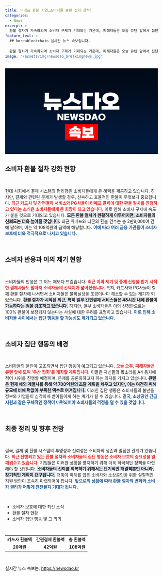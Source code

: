 ```yaml
---
title: 티메프 환불 지연…소비자들 큐텐 집회 참석!
categories:
  - News
excerpt: >
  환불 절차가 가속화되며 소비자 구제가 기대되는 가운데, 피해자들은 오늘 큐텐 앞에서 집단 시위를 예고했습니다. 불안한 환불 보장에 소비자들의 목소리가 커지고 있는 상황!
feature_text: >
  ## koreablockchain 실시간 뉴스 속보입니다.

  환불 절차가 가속화되며 소비자 구제가 기대되는 가운데, 피해자들은 오늘 큐텐 앞에서 집단 시위를 예고했습니다. 불안한 환불 보장에 소비자들의 목소리가 커지고 있는 상황!
image: '/assets/img/newsdao_breakingnews.jpg'
---
```


<p><img src="/assets/img/newsdao_breakingnews.jpg" alt="koreablockchain 속보" /></p>

<h2 data-ke-size="size26">소비자 환불 절차 강화 현황</h2>

<p data-ke-size="size16">&nbsp;</p>

<p>현대 사회에서 결제 시스템의 편리함은 소비자들에게 큰 혜택을 제공하고 있습니다. 하지만, 결제와 관련된 문제가 발생할 경우, 신속하고 효율적인 환불이 무엇보다 중요합니다. <b><span style="color: #ee2323;">최근 카드사 및 간편결제 서비스와 PG사들이 티메프 결제에 대한 환불 절차를 진행하고 있다는 소식은 소비자들에게 큰 희망이 되고 있습니다.</span></b> 이로 인해 소비자 구제에 속도가 붙을 것으로 기대되고 있습니다. <b><span style="background-color: #21538527;">모든 환불 절차가 원활하게 이루어지면, 소비자들의 신뢰도는 더욱 높아질 것입니다.</span></b> 최근 위메프와 티몬의 환불 건수는 총 2만9,000여 건에 달하며, 이는 약 108억원의 금액에 해당합니다. <b><span style="color: #1a5490;">이에 따라 여러 금융 기관들이 소비자 보호에 더욱 적극적으로 나서고 있습니다.</span></b> </p>

<p data-ke-size="size16">&nbsp;</p>

<h2 data-ke-size="size26">소비자 반응과 이의 제기 현황</h2>

<p data-ke-size="size16">&nbsp;</p>

<p>소비자들의 반응은 그 어느 때보다 뜨겁습니다. <b><span style="color: #ee2323;">최근 이의 제기 및 중재 신청을 받기 시작한 결제사들도 많아져 소비자들의 선택지가 넓어졌습니다. </span></b> 특히, 카드사와 PG사들이 함께 환불 절차에 나서면서 소비자들은 불확실성을 조금이나마 해소할 수 있는 계기가 되었습니다. <b><span style="background-color: #21538527;">환불 절차가 시작된 최근, 특히 일부 간편결제 서비스들은 48시간 내에 환불이 가능하다는 점을 강조하고 있습니다.</span></b> 하지만, 일부 소비자들은 이의 신청만으로는 100% 환불이 보장되지 않는다는 사실에 대한 우려를 표명하고 있습니다. <b><span style="color: #1a5490;">이로 인해 소비자들 사이에서는 집단 행동을 할 가능성도 제기되고 있습니다.</span></b> </p>

<p data-ke-size="size16">&nbsp;</p>

<h2 data-ke-size="size26">소비자 집단 행동의 배경</h2>

<p data-ke-size="size16">&nbsp;</p>

<p>소비자들의 불만이 고조되면서 집단 행동이 예고되고 있습니다. <b><span style="color: #ee2323;">오늘 오후, 피해자들은 큐텐 앞에 모여 '우산 집회'를 개최할 계획입니다.</span></b> 이들은 자신들의 목소리를 A4 용지에 적어 시위를 진행할 예정이며, 문제를 공론화하고자 하는 의지를 가지고 있습니다. <b><span style="background-color: #21538527;">큐텐은 현재 해외 계열사를 통해 약 700억원의 조달 계획을 세우고 있지만, 이는 여전히 피해 규모에 비해 턱없이 부족한 액수로 여겨집니다.</span></b> 이러한 집단 행동은 소비자들의 불만을 정부와 기업들이 심각하게 받아들이게 하는 계기가 될 수 있습니다. <b><span style="color: #1a5490;">결국, 소상공인 긴급 지원과 같은 구체적인 정책이 마련되어야 소비자들의 걱정을 덜 수 있을 것입니다.</span></b> </p>

<p data-ke-size="size16">&nbsp;</p>

<h2 data-ke-size="size26">최종 정리 및 향후 전망</h2>

<p data-ke-size="size16">&nbsp;</p>

<p>결국, 결제 및 환불 시스템의 투명성과 신뢰성은 소비자의 생존과 밀접한 관계가 있습니다. <b><span style="color: #ee2323;">최근 진행되고 있는 환불 절차와 소비자들의 집단 행동은 소비자 보호의 중요성을 일깨워주고 있습니다.</span></b> 기업들은 이러한 상황을 방지하기 위해 더욱 적극적인 정책을 마련해야 할 것입니다. <b><span style="background-color: #21538527;">소비자들의 신뢰를 회복하기 위해서는 단기적인 해결책뿐만 아니라, 장기적인 계획이 요구됩니다.</span></b> 더욱이 피해를 입은 소비자와 소상공인을 위한 실질적인 지원 방안이 조속히 마련되어야 합니다. <b><span style="color: #1a5490;">앞으로의 상황에 따라 환불 절차의 변화와 소비자 권리가 어떻게 진전될지 기대가 됩니다.</span></b> </p>

<p data-ke-size="size16">&nbsp;</p> 

<ul>
  <li>소비자 보호에 대한 최신 소식</li>
  <li>환불 절차 현황</li>
  <li>소비자 집단 행동 및 그 의의</li>
</ul>

<p data-ke-size="size16">&nbsp;</p> 

<table style="width: 100%; border-collapse: collapse;">
  <tr>
    <td style="text-align: center; height: 17px;"><b>카드사 환불액</b></td>
    <td style="text-align: center; height: 17px;"><b>간편결제 환불액</b></td>
    <td style="text-align: center; height: 17px;"><b>총 환불액</b></td>
  </tr>
  <tr>
    <td style="text-align: center; height: 17px;"><b>26억원</b></td>
    <td style="text-align: center; height: 17px;"><b>42억원</b></td>
    <td style="text-align: center; height: 17px;"><b>108억원</b></td>
  </tr>
</table>

<p data-ke-size="size16">&nbsp;</p>
실시간 뉴스 속보는, <a href="https://newsdao.kr" rel="dofollow">https://newsdao.kr</a>


